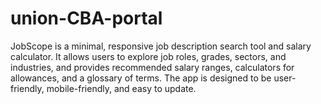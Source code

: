 # union-CBA-portal
JobScope is a minimal, responsive job description search tool and salary calculator. It allows users to explore job roles, grades, sectors, and industries, and provides recommended salary ranges, calculators for allowances, and a glossary of terms. The app is designed to be user-friendly, mobile-friendly, and easy to update.
